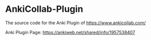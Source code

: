 # AnkiCollab-Plugin
The source code for the Anki Plugin of https://www.ankicollab.com/

Anki Plugin Page: https://ankiweb.net/shared/info/1957538407
